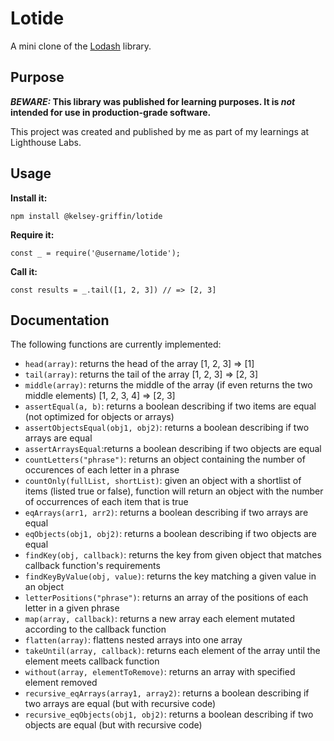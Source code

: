 
# Lotide

A mini clone of the [Lodash](https://lodash.com) library.

## Purpose

**_BEWARE:_ This library was published for learning purposes. It is _not_ intended for use in production-grade software.**

This project was created and published by me as part of my learnings at Lighthouse Labs. 

## Usage

**Install it:**

`npm install @kelsey-griffin/lotide`

**Require it:**

`const _ = require('@username/lotide');`

**Call it:**

`const results = _.tail([1, 2, 3]) // => [2, 3]`

## Documentation

The following functions are currently implemented:
* `head(array)`: returns the head of the array [1, 2, 3] => [1]
* `tail(array)`: returns the tail of the array [1, 2, 3] => [2, 3]
* `middle(array)`: returns the middle of the array (if even returns the two middle elements) [1, 2, 3, 4] => [2, 3]
* `assertEqual(a, b)`: returns a boolean describing if two items are equal (not optimized for objects or arrays)
* `assertObjectsEqual(obj1, obj2)`: returns a boolean describing if two arrays are equal
* `assertArraysEqual`:returns a boolean describing if two objects are equal
* `countLetters("phrase")`: returns an object containing the number of occurences of each letter in a phrase
* `countOnly(fullList, shortList)`: given an object with a shortlist of items (listed true or false), function will return an object with the number of occurrences of each item that is true
* `eqArrays(arr1, arr2)`: returns a boolean describing if two arrays are equal
* `eqObjects(obj1, obj2)`: returns a boolean describing if two objects are equal
* `findKey(obj, callback)`: returns the key from given object that matches callback function's requirements
* `findKeyByValue(obj, value)`: returns the key matching a given value in an object
* `letterPositions("phrase")`: returns an array of the positions of each letter in a given phrase
* `map(array, callback)`: returns a new array each element mutated according to the callback function
* `flatten(array)`: flattens nested arrays into one array
* `takeUntil(array, callback)`: returns each element of the array until the element meets callback function
* `without(array, elementToRemove)`: returns an array with specified element removed
* `recursive_eqArrays(array1, array2)`: returns a boolean describing if two arrays are equal (but with recursive code)
* `recursive_eqObjects(obj1, obj2)`: returns a boolean describing if two objects are equal (but with recursive code)

